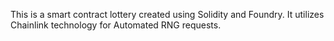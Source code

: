 This is a smart contract lottery created using Solidity and Foundry.
It utilizes Chainlink technology for Automated RNG requests.
